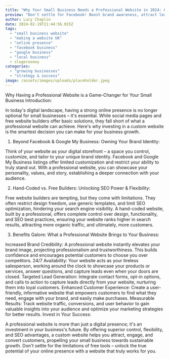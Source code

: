 ```yaml
---
title: "Why Your Small Business Needs a Professional Website in 2024: Owning Your Digital Home"
preview: "Don't settle for Facebook! Boost brand awareness, attract leads, and convert customers with a stunning, custom website for your small business. Learn the benefits & SEO advantages over free builders."
author: Lucy Chaplin
date: 2024-02-19T21:44:56.015Z
tags:
  - "small business website"
  - "making a website UK"
  - "online presence"
  - "facebook business"
  - "google business"
  - "local business"
  - slugerooney
categories:
  - "growing businesses"
  - "strategy & success"
image: /assets/images/uploads/placeholder.jpeg
---
```


Why Having a Professional Website is a Game-Changer for Your Small Business
Introduction:

In today's digital landscape, having a strong online presence is no longer optional for small businesses – it's essential. While social media pages and free website builders offer basic solutions, they fall short of what a professional website can achieve. Here's why investing in a custom website is the smartest decision you can make for your business growth.

1. Beyond Facebook & Google My Business: Owning Your Brand Identity:

Think of your website as your digital storefront – a space you control, customize, and tailor to your unique brand identity. Facebook and Google My Business listings offer limited customization and restrict your ability to truly stand out. With a professional website, you can showcase your personality, values, and story, establishing a deeper connection with your audience.

2. Hand-Coded vs. Free Builders: Unlocking SEO Power & Flexibility:

Free website builders are tempting, but they come with limitations. They often restrict design freedom, use generic templates, and limit SEO optimization, hindering your search engine visibility. A hand-coded website, built by a professional, offers complete control over design, functionality, and SEO best practices, ensuring your website ranks higher in search results, attracting more organic traffic, and ultimately, more customers.

3. Benefits Galore: What a Professional Website Brings to Your Business:

Increased Brand Credibility: A professional website instantly elevates your brand image, projecting professionalism and trustworthiness. This builds confidence and encourages potential customers to choose you over competitors.
24/7 Availability: Your website acts as your tireless salesperson, working around the clock to showcase your products or services, answer questions, and capture leads even when your doors are closed.
Targeted Lead Generation: Integrate contact forms, opt-in options, and calls to action to capture leads directly from your website, nurturing them into loyal customers.
Enhanced Customer Experience: Create a user-friendly, informative website that empowers customers to find what they need, engage with your brand, and easily make purchases.
Measurable Results: Track website traffic, conversions, and user behavior to gain valuable insights into your audience and optimize your marketing strategies for better results.
Invest in Your Success:

A professional website is more than just a digital presence; it's an investment in your business's future. By offering superior control, flexibility, and SEO advantages, a custom website helps you attract, engage, and convert customers, propelling your small business towards sustainable growth. Don't settle for the limitations of free tools – unlock the true potential of your online presence with a website that truly works for you.
